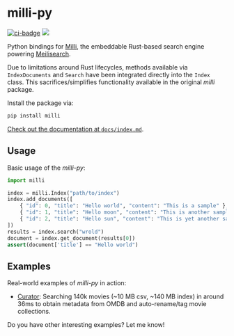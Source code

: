 # milli-py

[![ci-badge](https://github.com/AlexAltea/milli-py/actions/workflows/ci.yml/badge.svg)](https://github.com/AlexAltea/milli-py/actions/workflows/ci.yml)
[![](https://img.shields.io/pypi/v/milli.svg)](https://pypi.python.org/pypi/milli)

Python bindings for [Milli](https://github.com/meilisearch/meilisearch/tree/main/milli), the embeddable Rust-based search engine powering [Meilisearch](https://www.meilisearch.com/).

Due to limitations around Rust lifecycles, methods available via `IndexDocuments` and `Search` have been integrated directly into the `Index` class. This sacrifices/simplifies functionality available in the original *milli* package.

Install the package via:

```sh
pip install milli
```

[Check out the documentation at `docs/index.md`](https://github.com/AlexAltea/milli-py/blob/master/docs/index.md).

## Usage

Basic usage of the *milli-py*:

```py
import milli

index = milli.Index("path/to/index")
index.add_documents([   
    { "id": 0, "title": "Hello world", "content": "This is a sample" },
    { "id": 1, "title": "Hello moon", "content": "This is another sample" },
    { "id": 2, "title": "Hello sun", "content": "This is yet another sample" },
])
results = index.search("wrold")
document = index.get_document(results[0])
assert(document['title'] == "Hello world")
```

## Examples

Real-world examples of *milli-py* in action:

- [Curator](https://github.com/AlexAltea/curator/blob/master/curator/databases/omdb.py#L9): Searching 140k movies (~10 MB csv, ~140 MB index) in around 36ms to obtain metadata from OMDB and auto-rename/tag movie collections.

Do you have other interesting examples? Let me know!
